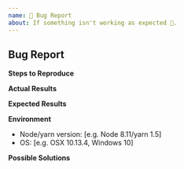```yaml
---
name: 🐛 Bug Report
about: If something isn't working as expected 🤔.
---
```


## Bug Report

<!-- describe the issue, mention related issues if known -->

**Steps to Reproduce**

<!-- e.g. list of mutations needed to get into that state -->

**Actual Results**

<!--
For example add a
- Graph*i*Ql link
  - auth scope used: [signed in state including me.roles](https://api.republik.ch/graphiql?query=%7B%0A%20%20me%20%7B%0A%20%20%20%20roles%0A%20%20%7D%0A%7D)
- a json snippet
- stack trace
- error message
- astexplorer.net example
-->

**Expected Results**

<!--
An example response or description of what should happen.

For example add a
- json snippet
- astexplorer.net example
-->

**Environment**

- Node/yarn version: [e.g. Node 8.11/yarn 1.5]
- OS: [e.g. OSX 10.13.4, Windows 10]

**Possible Solutions**

<!-- only if you have suggestions on a fix for the bug -->

<!-- please add the bug label -->

<!-- thank you -->
